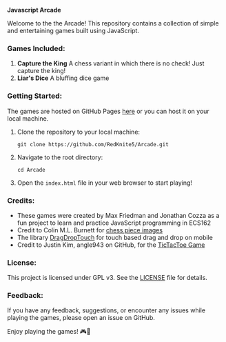 **Javascript Arcade**

Welcome to the the Arcade! This repository contains a collection of simple and entertaining games built using JavaScript.
### Games Included:

1. **Capture the King** A chess variant in which there is no check! Just capture the king!
2. **Liar's Dice** A bluffing dice game

### Getting Started:

The games are hosted on GitHub Pages [here](https://redknite5.github.io/Arcade/) or you can host it on your local machine.

1. Clone the repository to your local machine:
   ```
   git clone https://github.com/RedKnite5/Arcade.git
   ```

2. Navigate to the root directory:
   ```
   cd Arcade
   ```

3. Open the `index.html` file in your web browser to start playing!

### Credits:

- These games were created by Max Friedman and Jonathan Cozza as a fun project to learn and practice JavaScript programming in ECS162
- Credit to Colin M.L. Burnett for [chess piece images](https://commons.wikimedia.org/wiki/Category:SVG_chess_pieces)
- The library [DragDropTouch](https://www.npmjs.com/package/drag-drop-touch) for touch based drag and drop on mobile
- Credit to Justin Kim, angle943 on GitHub, for the [TicTacToe Game](https://github.com/angle943/tic-tac-toe)

### License:

This project is licensed under GPL v3. See the [LICENSE](LICENSE) file for details.

### Feedback:

If you have any feedback, suggestions, or encounter any issues while playing the games, please open an issue on GitHub.

Enjoy playing the games! 🎮🚀
